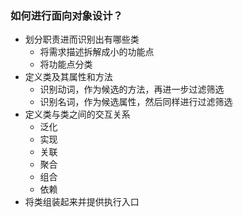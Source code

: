 ### 如何进行面向对象设计？

- 划分职责进而识别出有哪些类
  - 将需求描述拆解成小的功能点
  - 将功能点分类
- 定义类及其属性和方法
  - 识别动词，作为候选的方法，再进一步过滤筛选
  - 识别名词，作为候选属性，然后同样进行过滤筛选
- 定义类与类之间的交互关系
  - 泛化
  - 实现
  - 关联
  - 聚合
  - 组合
  - 依赖
- 将类组装起来并提供执行入口

